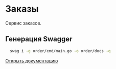 # Заказы

Сервис заказов.

## Генерация Swagger

```bash
  swag i -g order/cmd/main.go -o order/docs -q
```

[Открыть документацию](http://localhost:9001/swagger/index.html)
